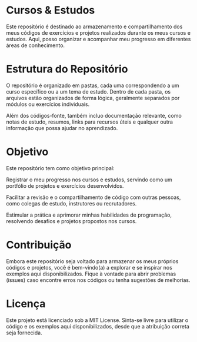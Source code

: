 # Cursos & Estudos
Este repositório é destinado ao armazenamento e compartilhamento dos meus códigos de exercícios e projetos realizados durante os meus cursos e estudos. Aqui, posso organizar e acompanhar meu progresso em diferentes áreas de conhecimento.

# Estrutura do Repositório
O repositório é organizado em pastas, cada uma correspondendo a um curso específico ou a um tema de estudo. Dentro de cada pasta, os arquivos estão organizados de forma lógica, geralmente separados por módulos ou exercícios individuais.

Além dos códigos-fonte, também incluo documentação relevante, como notas de estudo, resumos, links para recursos úteis e qualquer outra informação que possa ajudar no aprendizado.

# Objetivo
Este repositório tem como objetivo principal:

Registrar o meu progresso nos cursos e estudos, servindo como um portfólio de projetos e exercícios desenvolvidos.

Facilitar a revisão e o compartilhamento de código com outras pessoas, como colegas de estudo, instrutores ou recrutadores.

Estimular a prática e aprimorar minhas habilidades de programação, resolvendo desafios e projetos propostos nos cursos.

# Contribuição
Embora este repositório seja voltado para armazenar os meus próprios códigos e projetos, você é bem-vindo(a) a explorar e se inspirar nos exemplos aqui disponibilizados. Fique à vontade para abrir problemas (issues) caso encontre erros nos códigos ou tenha sugestões de melhorias.

# Licença
Este projeto está licenciado sob a MIT License. Sinta-se livre para utilizar o código e os exemplos aqui disponibilizados, desde que a atribuição correta seja fornecida.
